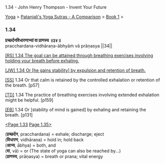 1.34 - John Henry Thompson - Invent Your Future   
    

[Yoga](../../../yoga.md)‎ > ‎[Patanjali's Yoga Sutras - A Comparison](../../patanjani.md)‎ > ‎[Book 1](../book-1.md)‎ > ‎

### 1.34

**प्रच्छर्दनविधारणाभ्यां वा प्राणस्य ॥३४॥**  
pracchardana-vidhāraṇa-ābhyāṁ vā prāṇasya ||34||  
  
  
[\[RS\] 1.34 The goal can be attained through breathing exercises involving holding your breath before exhaling.](http://www.ashtangayoga.info/philosophy/yoga-sutra-patanjali/chapter-1/item/prachchhardana-vidharana-abhyam-pranasya/)  
  
[\[JW\] 1.34 Or \[he gains stability\] by expulsion and retention of breath.](http://books.google.com/books?id=YzFImjtOxUwC&pg=PA72&ci=133%2C288%2C747%2C66&source=bookclip)  
  
[\[SS\]](http://www.amazon.com/Yoga-Sutras-Patanjali-Commentary-Satchidananda/dp/0932040381) 1.34 Or that calm is retained by the controlled exhalation or retention of the breath. \[p57\]  
  
[\[TD\]](http://www.amazon.com/Heart-Yoga-Developing-Personal-Practice/dp/089281764X/ref=sr_1_5?ie=UTF8&qid=1326228195&sr=8-5) 1.34 The practice of breathing exercises involving extended exhalation might be helpful. \[p159\]  
  
[\[EB\]](http://www.amazon.com/Yoga-Sutras-Patanjali-Translation-Commentary/dp/0865477361/ref=sr_1_1?ie=UTF8&s=books&qid=1250508322&sr=1-1) 1.34 Or \[stability of mind is gained\] by exhaling and retaining the breath. \[p131\]  
  
  
[<Page 1.33](133.md)  [Page 1.35>](135.md)  
  
  
  

(**प्रच्छर्दन**, pracchardana) = exhale; discharge; eject  
(**विधारण**, vidhāraṇa) = hold in; hold back  
(**आभ्य**, ābhya) = both, and  
(**वा**, vā) = or (The state of yoga can also be reached by...)  
(**प्राणस्य**, prāṇasya) = breath or prana; vital energy

